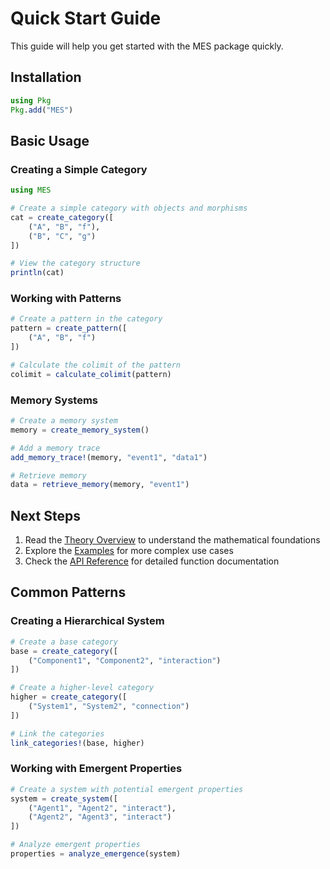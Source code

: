 # Quick Start Guide

This guide will help you get started with the MES package quickly.

## Installation

```julia
using Pkg
Pkg.add("MES")
```

## Basic Usage

### Creating a Simple Category

```julia
using MES

# Create a simple category with objects and morphisms
cat = create_category([
    ("A", "B", "f"),
    ("B", "C", "g")
])

# View the category structure
println(cat)
```

### Working with Patterns

```julia
# Create a pattern in the category
pattern = create_pattern([
    ("A", "B", "f")
])

# Calculate the colimit of the pattern
colimit = calculate_colimit(pattern)
```

### Memory Systems

```julia
# Create a memory system
memory = create_memory_system()

# Add a memory trace
add_memory_trace!(memory, "event1", "data1")

# Retrieve memory
data = retrieve_memory(memory, "event1")
```

## Next Steps

1. Read the [Theory Overview](@ref) to understand the mathematical foundations
2. Explore the [Examples](@ref) for more complex use cases
3. Check the [API Reference](@ref) for detailed function documentation

## Common Patterns

### Creating a Hierarchical System

```julia
# Create a base category
base = create_category([
    ("Component1", "Component2", "interaction")
])

# Create a higher-level category
higher = create_category([
    ("System1", "System2", "connection")
])

# Link the categories
link_categories!(base, higher)
```

### Working with Emergent Properties

```julia
# Create a system with potential emergent properties
system = create_system([
    ("Agent1", "Agent2", "interact"),
    ("Agent2", "Agent3", "interact")
])

# Analyze emergent properties
properties = analyze_emergence(system)
``` 